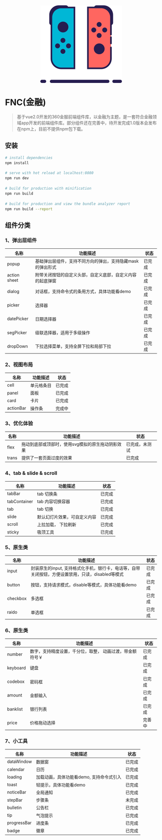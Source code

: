 <div align=center>

![](./static/switch.svg)


<div align=left>

# FNC(金融)

> 基于vue2.0开发的360金服前端组件库，以金融为主题，是一套符合金融领域app开发的前端组件库。部分组件还在完善中，待开发完成1.0版本会发布在npm上，目前不提供npm包下载。

## 安装

``` bash
# install dependencies
npm install

# serve with hot reload at localhost:8080
npm run dev

# build for production with minification
npm run build

# build for production and view the bundle analyzer report
npm run build --report
```
## 组件分类
### 1、弹出层组件
| 名称 | 功能描述 | 状态 |
| ------ | ------ | ------ |
| popup | 基础弹出层组件，支持不同方向的弹出，支持隐藏mask的弹出形式 | 已完成 |
| action sheet | 附带关闭按钮的自定义头部，自定义底部，自定义内容的起底弹窗| 已完成 |
| dialog | 对话框，支持命令式的条用方式，具体功能看demo | 已完成 |
| picker | 选择器 | 已完成 |
| datePicker | 日期选择器 | 已完成 |
| segPicker | 级联选择器，适用于多级操作 | 已完成 |
| dropDown | 下拉选择菜单，支持全屏下拉和局部下拉| 已完成 |

### 2、视图布局
| 名称 | 功能描述 | 状态 |
| ------ | ------ | ------ |
| cell | 单元格条目 | 已完成 |
| panel | 面板 | 已完成 |
| card | 卡片 | 已完成 |
| actionBar | 操作条 | 完成中 |

### 3、优化体验
| 名称 | 功能描述 | 状态 |
| ------ | ------ | ------ |
| flex | 拖动到底部或顶部时，使用svg模拟的原生拖动阴影效果 | 已完成，未测试 |
| trans | 提供了一套页面过度的效果 | 已完成 |

### 4、tab & slide & scroll
| 名称 | 功能描述 | 状态 |
| ------ | ------ | ------ |
| tabBar | tab 切换条 | 已完成 |
| tabContainer | tab 内容切换容器 | 已完成 |
| tab | tab 切换 | 已完成 |
| slide | 默认幻灯片效果，可自定义内容 | 已完成 |
| scroll | 上拉加载， 下拉刷新 | 已完成 |
| sticky | 吸顶工具 | 已完成 |

### 5、原生类
| 名称 | 功能描述 | 状态 |
| ------ | ------ | ------ |
| input | 封装原生的input, 支持格式化手机，银行卡，电话等，自带关闭按钮，方便设置禁用，只读，disabled等模式 | 已完成 |
| button | 按钮，支持请求模式，disable等模式，具体功能看demo | 已完成 |
| checkbox | 多选框 | 已完成 |
| raido | 单选框 | 已完成 |

### 6、原生类
| 名称 | 功能描述 | 状态 |
| ------ | ------ | ------ |
| number | 数字，支持精度设置，千分位，取整， 动画过渡，带金额符号￥ | 已完成 |
| keyboard | 键盘 | 已完成 |
| codebox | 密码框 | 已完成 |
| amount | 金额输入 | 已完成 |
| banklist | 银行列表 | 已完成 |
| price | 价格拖动选择 | 完善中 |

### 7、小工具
| 名称 | 功能描述 | 状态 |
| ------ | ------ | ------ |
| dataWindow | 数据窗 | 已完成 |
| calendar | 日历 | 已完成 |
| loading | 加载动画，具体功能看demo, 支持命令式引入 | 已完成 |
| toast | 轻提示，具体功能看demo | 已完成 |
| noticeBar | 全局通知 | 已完成 |
| stepBar | 步骤条 | 未完成 |
| bulletin | 公告栏 | 已完成 |
| tip | 气泡提示 | 已完成 |
| progressBar | 进度条 | 已完成 |
| badge | 徽章 | 已完成 |


